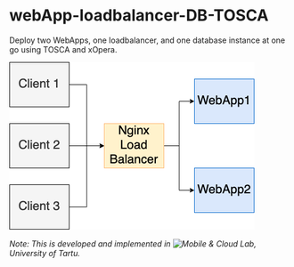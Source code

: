 # webApp-loadbalancer-DB-TOSCA
Deploy two WebApps, one loadbalancer, and one database instance at one go using TOSCA and xOpera.

![completeArch](https://github.com/chinmaya-dehury/CloudComp-Lec10-secrvice_deploy_model/blob/master/Web-LB-DB-Service.png)


_Note: This is developed and implemented in ![Mobile & Cloud Lab](http://mc.cs.ut.ee/mcsite), University of Tartu._
